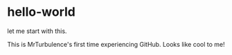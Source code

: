 # hello-world
let me start with this.


This is MrTurbulence's first time experiencing GitHub.
Looks like cool to me!
